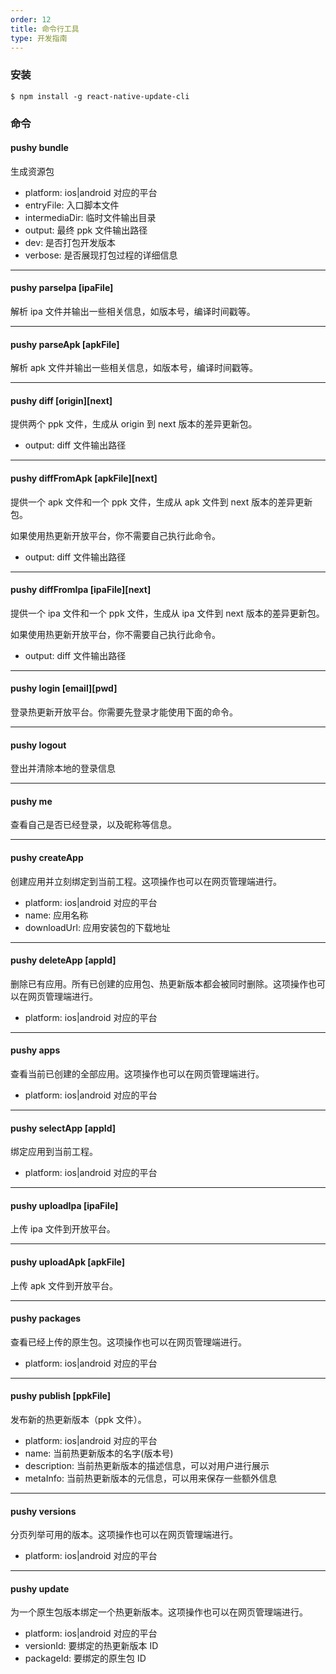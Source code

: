 ```yaml
---
order: 12
title: 命令行工具
type: 开发指南
---
```


### 安装

```
$ npm install -g react-native-update-cli
```

### 命令

#### pushy bundle

生成资源包

- platform: ios|android 对应的平台
- entryFile: 入口脚本文件
- intermediaDir: 临时文件输出目录
- output: 最终 ppk 文件输出路径
- dev: 是否打包开发版本
- verbose: 是否展现打包过程的详细信息

---

#### pushy parseIpa [ipaFile]

解析 ipa 文件并输出一些相关信息，如版本号，编译时间戳等。

---

#### pushy parseApk [apkFile]

解析 apk 文件并输出一些相关信息，如版本号，编译时间戳等。

---

#### pushy diff [origin][next]

提供两个 ppk 文件，生成从 origin 到 next 版本的差异更新包。

- output: diff 文件输出路径

---

#### pushy diffFromApk [apkFile][next]

提供一个 apk 文件和一个 ppk 文件，生成从 apk 文件到 next 版本的差异更新包。

如果使用热更新开放平台，你不需要自己执行此命令。

- output: diff 文件输出路径

---

#### pushy diffFromIpa [ipaFile][next]

提供一个 ipa 文件和一个 ppk 文件，生成从 ipa 文件到 next 版本的差异更新包。

如果使用热更新开放平台，你不需要自己执行此命令。

- output: diff 文件输出路径

---

#### pushy login [email][pwd]

登录热更新开放平台。你需要先登录才能使用下面的命令。

---

#### pushy logout

登出并清除本地的登录信息

---

#### pushy me

查看自己是否已经登录，以及昵称等信息。

---

#### pushy createApp

创建应用并立刻绑定到当前工程。这项操作也可以在网页管理端进行。

- platform: ios|android 对应的平台
- name: 应用名称
- downloadUrl: 应用安装包的下载地址

---

#### pushy deleteApp [appId]

删除已有应用。所有已创建的应用包、热更新版本都会被同时删除。这项操作也可以在网页管理端进行。

- platform: ios|android 对应的平台

---

#### pushy apps

查看当前已创建的全部应用。这项操作也可以在网页管理端进行。

- platform: ios|android 对应的平台

---

#### pushy selectApp [appId]

绑定应用到当前工程。

- platform: ios|android 对应的平台

---

#### pushy uploadIpa [ipaFile]

上传 ipa 文件到开放平台。

---

#### pushy uploadApk [apkFile]

上传 apk 文件到开放平台。

---

#### pushy packages

查看已经上传的原生包。这项操作也可以在网页管理端进行。

- platform: ios|android 对应的平台

---

#### pushy publish [ppkFile]

发布新的热更新版本（ppk 文件）。

- platform: ios|android 对应的平台
- name: 当前热更新版本的名字(版本号)
- description: 当前热更新版本的描述信息，可以对用户进行展示
- metaInfo: 当前热更新版本的元信息，可以用来保存一些额外信息

---

#### pushy versions

分页列举可用的版本。这项操作也可以在网页管理端进行。

- platform: ios|android 对应的平台

---

#### pushy update

为一个原生包版本绑定一个热更新版本。这项操作也可以在网页管理端进行。

- platform: ios|android 对应的平台
- versionId: 要绑定的热更新版本 ID
- packageId: 要绑定的原生包 ID
